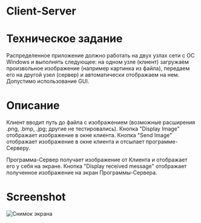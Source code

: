 # Client-Server

# Техническое задание
Распределенное приложение должно работать на двух узлах сети с ОС Windows и выполнять следующее: на одном узле (клиент) загружаем произвольное изображение (например картинка из файла), передаем его на другой узел (сервер) и автоматически отображаем на нем. Допустимо использование GUI.


# Описание
Клиент вводит путь до файла с изображением (возможные расширения .png, .bmp, .jpg; другие не тестировались).
Кнопка "Display Image" отображает изображение в окне клиента.
Кнопка "Send Image" отображает изображение в окне клиента и отсылает программе-Серверу.

Программа-Сервер получает изображение от Клиента и отображает его у себя на экране.
Кнопка "Display received message" отображает полученное изображение на экран Программы-Сервера.

# Screenshot
![Снимок экрана](https://user-images.githubusercontent.com/26385628/159946458-0721e033-3551-438d-909b-8dd8568ce694.png)
